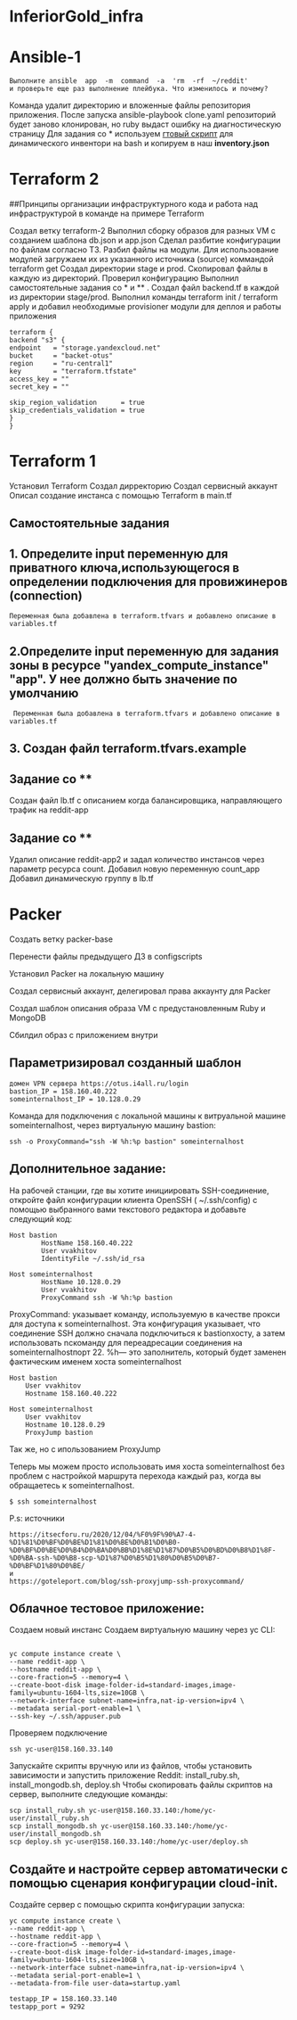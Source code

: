 # InferiorGold_infra


# Ansible-1
```
Выполните ansible  app  -m  command  -a  'rm  -rf  ~/reddit'
и проверьте еще раз выполнение плейбука. Что изменилось и почему?
```
Команда удалит директорию и вложенные файлы репозитория приложения. После запуска ansible-playbook clone.yaml репозиторий будет заново клонирован, но ruby выдаст ошибку на диагностическую страницу
Для задания со * используем [гтовый скрипт](https://gist.github.com/tuxfight3r/2c027f8fd70333a8288e) для динамического инвентори на bash и копируем в наш **inventory.json**


# Terraform 2
##Принципы организации инфраструктурного кода и работа над инфраструктурой в команде на примере Terraform

Создал ветку terraform-2
Выполнил сборку образов для разных VM с созданием шаблона db.json и app.json
Сделал разбитие конфигурации по файлам согласно ТЗ.
Разбил файлы на модули.
Для использование модулей загружаем их из указанного источника (source) коммандой terraform get
Создал директории stage и prod. Скопировал файлы в каждую из директорий.
Проверил конфигурацию
Выполнил самостоятельные задания со * и ** . Создал файл backend.tf в каждой из директории stage/prod. Выполнил команды terraform init / terraform apply и добавил необходимые provisioner модули для деплоя и работы приложения
```
terraform {
backend "s3" {
endpoint   = "storage.yandexcloud.net"
bucket     = "backet-otus"
region     = "ru-central1"
key        = "terraform.tfstate"
access_key = ""
secret_key = ""

skip_region_validation      = true
skip_credentials_validation = true
}
}
```


# Terraform 1
Установил Terraform
Создал дирректорию
Создал сервисный аккаунт
Описал создание инстанса с помощью Terraform в main.tf
## Самостоятельные задания
  ## 1. Определите input переменную для приватного ключа,использующегося в определении подключения для провижинеров (connection)
    Переменная была добавлена в terraform.tfvars и добавлено описание в variables.tf
 ## 2.Определите input переменную для задания зоны в ресурсе "yandex_compute_instance" "app". У нее должно быть значение по умолчанию 
     Переменная была добавлена в terraform.tfvars и добавлено описание в variables.tf
## 3. Создан файл terraform.tfvars.example
## Задание со **
   Создан файл lb.tf с описанием когда балансировщика, направляющего трафик на reddit-app
## Задание со **
  Удалил описание reddit-app2 и задал
  количество инстансов через параметр ресурса count.
  Добавил новую переменную count_app
  Добавил динамическую группу в lb.tf 



# Packer
Создать ветку packer-base

Перенести файлы предыдущего ДЗ в configscripts

Установил Packer на локальную машину

Создал сервисный аккаунт, делегировал права аккаунту для Packer

Создал шаблон описания образа VM с предустановленным Ruby и MongoDB

Сбилдил образ с приложением внутри

## Параметризировал созданный шаблон

```
домен VPN сервера https://otus.i4all.ru/login
bastion_IP = 158.160.40.222
someinternalhost_IP = 10.128.0.29
```

Команда для подключения с локальной машины к витруальной машине someinternalhost, через виртуальную машину bastion:

```
ssh -o ProxyCommand="ssh -W %h:%p bastion" someinternalhost
```

## Дополнительное задание:
На рабочей станции, где вы хотите инициировать SSH-соединение, откройте файл конфигурации клиента OpenSSH ( ~/.ssh/config) с помощью выбранного вами текстового редактора и добавьте следующий код:

```
Host bastion
        HostName 158.160.40.222
        User vvakhitov
        IdentityFile ~/.ssh/id_rsa

Host someinternalhost
        HostName 10.128.0.29
        User vvakhitov
        ProxyCommand ssh -W %h:%p bastion
```

ProxyCommand: указывает команду, используемую в качестве прокси для доступа к someinternalhost. Эта конфигурация указывает, что соединение SSH должно сначала подключиться к bastionхосту, а затем использовать ncкоманду для переадресации соединения на someinternalhostпорт 22. %h— это заполнитель, который будет заменен фактическим именем хоста someinternalhost

```
Host bastion
    User vvakhitov
    Hostname 158.160.40.222

Host someinternalhost
    User vvakhitov
    Hostname 10.128.0.29
    ProxyJump bastion
```

Так же, но с ипользованием ProxyJump


Теперь мы можем просто использовать имя хоста someinternalhost без проблем с настройкой маршрута перехода каждый раз, когда вы обращаетесь к someinternalhost.

```
$ ssh someinternalhost
```


P.s: источники
```
https://itsecforu.ru/2020/12/04/%F0%9F%90%A7-4-%D1%81%D0%BF%D0%BE%D1%81%D0%BE%D0%B1%D0%B0-%D0%BF%D0%BE%D0%B4%D0%BA%D0%BB%D1%8E%D1%87%D0%B5%D0%BD%D0%B8%D1%8F-%D0%BA-ssh-%D0%B8-scp-%D1%87%D0%B5%D1%80%D0%B5%D0%B7-%D0%BF%D1%80%D0%BE/
и
https://goteleport.com/blog/ssh-proxyjump-ssh-proxycommand/
```
##  Облачное тестовое приложение:

Создаем новый инстанс
Создаем виртуальную машину через yc CLI:

```

yc compute instance create \
--name reddit-app \
--hostname reddit-app \
--core-fraction=5 --memory=4 \
--create-boot-disk image-folder-id=standard-images,image-family=ubuntu-1604-lts,size=10GB \
--network-interface subnet-name=infra,nat-ip-version=ipv4 \
--metadata serial-port-enable=1 \
--ssh-key ~/.ssh/appuser.pub

```

Проверяем подключение
```
ssh yc-user@158.160.33.140
```

Запускайте скрипты вручную или из файлов, чтобы установить зависимости и запустить приложение Reddit: install_ruby.sh, install_mongodb.sh, deploy.sh
Чтобы скопировать файлы скриптов на сервер, выполните следующие команды:

```
scp install_ruby.sh yc-user@158.160.33.140:/home/yc-user/install_ruby.sh
scp install_mongodb.sh yc-user@158.160.33.140:/home/yc-user/install_mongodb.sh
scp deploy.sh yc-user@158.160.33.140:/home/yc-user/deploy.sh
```

## Создайте и настройте сервер автоматически с помощью сценария конфигурации cloud-init.
Создайте сервер с помощью скрипта конфигурации запуска:
```
yc compute instance create \
--name reddit-app \
--hostname reddit-app \
--core-fraction=5 --memory=4 \
--create-boot-disk image-folder-id=standard-images,image-family=ubuntu-1604-lts,size=10GB \
--network-interface subnet-name=infra,nat-ip-version=ipv4 \
--metadata serial-port-enable=1 \
--metadata-from-file user-data=startup.yaml
```

```
testapp_IP = 158.160.33.140
testapp_port = 9292
```
